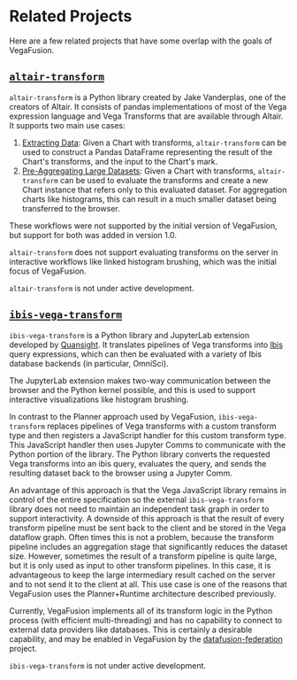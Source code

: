 # Related Projects
Here are a few related projects that have some overlap with the goals of VegaFusion.

## [`altair-transform`](https://github.com/altair-viz/altair-transform)
`altair-transform` is a Python library created by Jake Vanderplas, one of the creators of Altair. It consists of pandas implementations of most of the Vega expression language and Vega Transforms that are available through Altair. It supports two main use cases:

 1. [Extracting Data](https://github.com/altair-viz/altair-transform#example-extracting-data): Given a Chart with transforms, `altair-transform` can be used to construct a Pandas DataFrame representing the result of the Chart's transforms, and the input to the Chart's mark.
 2. [Pre-Aggregating Large Datasets](https://github.com/altair-viz/altair-transform#example-pre-aggregating-large-datasets): Given a Chart with transforms, `altair-transform` can be used to evaluate the transforms and create a new Chart instance that refers only to this evaluated dataset. For aggregation charts like histograms, this can result in a much smaller dataset being transferred to the browser.

These workflows were not supported by the initial version of VegaFusion, but support for both was added in version 1.0.

`altair-transform` does not support evaluating transforms on the server in interactive workflows like linked histogram brushing, which was the initial focus of VegaFusion. 

`altair-transform` is not under active development.

## [`ibis-vega-transform`](https://github.com/Quansight/ibis-vega-transform)
`ibis-vega-transform` is a Python library and JupyterLab extension developed by [Quansight](https://www.quansight.com/). It translates pipelines of Vega transforms into [Ibis](https://ibis-project.org/) query expressions, which can then be evaluated with a variety of Ibis database backends (in particular, OmniSci). 

The JupyterLab extension makes two-way communication between the browser and the Python kernel possible, and this is used to support interactive visualizations like histogram brushing.

In contrast to the Planner approach used by VegaFusion, `ibis-vega-transform` replaces pipelines of Vega transforms with a custom transform type and then registers a JavaScript handler for this custom transform type.  This JavaScript handler then uses Jupyter Comms to communicate with the Python portion of the library. The Python library converts the requested Vega transforms into an ibis query, evaluates the query, and sends the resulting dataset back to the browser using a Jupyter Comm.

An advantage of this approach is that the Vega JavaScript library remains in control of the entire specification so the external `ibis-vega-transform` library does not need to maintain an independent task graph in order to support interactivity.  A downside of this approach is that the result of every transform pipeline must be sent back to the client and be stored in the Vega dataflow graph.  Often times this is not a problem, because the transform pipeline includes an aggregation stage that significantly reduces the dataset size.  However, sometimes the result of a transform pipeline is quite large, but it is only used as input to other transform pipelines.  In this case, it is advantageous to keep the large intermediary result cached on the server and to not send it to the client at all.  This use case is one of the reasons that VegaFusion uses the Planner+Runtime architecture described previously.

Currently, VegaFusion implements all of its transform logic in the Python process (with efficient multi-threading) and has no capability to connect to external data providers like databases.  This is certainly a desirable capability, and may be enabled in VegaFusion by the [datafusion-federation](https://github.com/datafusion-contrib/datafusion-federation) project.

`ibis-vega-transform` is not under active development.
